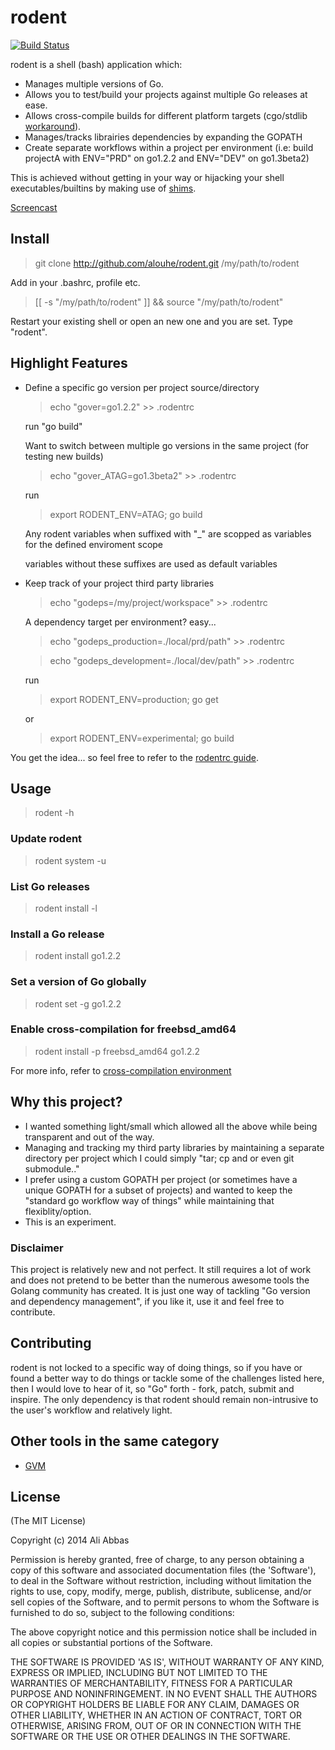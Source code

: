 # rodent
[![Build Status](https://drone.io/github.com/alouche/rodent/status.png)](https://drone.io/github.com/alouche/rodent/latest)

rodent is a shell (bash) application which:

* Manages multiple versions of Go.
* Allows you to test/build your projects against multiple Go releases at ease.
* Allows cross-compile builds for different platform targets (cgo/stdlib [workaround](https://groups.google.com/d/msg/golang-nuts/2XoGUvBalcw/ErSWiTlO17kJ)).
* Manages/tracks librairies dependencies by expanding the GOPATH
* Create separate workflows within a project per environment (i.e: build projectA with ENV="PRD" on go1.2.2 and ENV="DEV" on go1.3beta2)

This is achieved without getting in your way or hijacking your shell executables/builtins by making use of [shims](http://en.wikipedia.org/wiki/Shim_%28computing%29).

[Screencast](https://asciinema.org/a/10504)

## Install

> git clone http://github.com/alouhe/rodent.git /my/path/to/rodent

Add in your .bashrc, profile etc.

> [[ -s "/my/path/to/rodent" ]] && source "/my/path/to/rodent"

Restart your existing shell or open an new one and you are set. Type "rodent".

## Highlight Features

* Define a specific go version per project source/directory
  > echo "gover=go1.2.2" >> .rodentrc

  run "go build"

  Want to switch between multiple go versions in the same project (for testing new builds)
  > echo "gover_ATAG=go1.3beta2" >> .rodentrc
  
  run
  > export RODENT_ENV=ATAG; go build
  
  Any rodent variables when suffixed with "\_<LABEL>" are scopped as variables for the defined enviroment scope <LABEL>
  
  variables without these <LABEL> suffixes are used as default variables

* Keep track of your project third party libraries
  > echo "godeps=/my/project/workspace" >> .rodentrc

  A dependency target per environment? easy...
  > echo "godeps_production=./local/prd/path" >> .rodentrc
  
  > echo "godeps_development=./local/dev/path" >> .rodentrc
  
  run
  > export RODENT_ENV=production; go get
  
  or
  > export RODENT_ENV=experimental; go build

You get the idea... so feel free to refer to the [rodentrc guide](https://github.com/alouche/rodent/wiki/rodentrc-file).

## Usage

> rodent -h

### Update rodent

> rodent system -u

### List Go releases

> rodent install -l

### Install a Go release

> rodent install go1.2.2

### Set a version of Go globally

> rodent set -g go1.2.2

### Enable cross-compilation for freebsd_amd64

> rodent install -p freebsd_amd64 go1.2.2

For more info, refer to [cross-compilation environment](https://github.com/alouche/rodent/wiki/cross-compilation-setup)

## Why this project?

* I wanted something light/small which allowed all the above while being transparent and out of the way.
* Managing and tracking my third party libraries by maintaining a separate directory per project which I could simply "tar; cp and or even git submodule.." 
* I prefer using a custom GOPATH per project (or sometimes have a unique GOPATH for a subset of projects) and wanted to keep the "standard go workflow way of things" while maintaining that flexiblity/option.
* This is an experiment.

### Disclaimer

This project is relatively new and not perfect. It still requires a lot of work and does not pretend to be better than the numerous awesome tools the Golang community has created. It is just one way of tackling "Go version and dependency management", if you like it, use it and feel free to contribute.

## Contributing

rodent is not locked to a specific way of doing things, so if you have or found a better way to do things or tackle some of the challenges listed here, then I would love to hear of it, so "Go" forth - fork, patch, submit and inspire. The only dependency is that rodent should remain non-intrusive to the user's workflow and relatively light.

## Other tools in the same category
* [GVM](https://github.com/moovweb/gvm)

## License

(The MIT License)

Copyright (c) 2014 Ali Abbas

Permission is hereby granted, free of charge, to any person obtaining
a copy of this software and associated documentation files (the
'Software'), to deal in the Software without restriction, including
without limitation the rights to use, copy, modify, merge, publish,
distribute, sublicense, and/or sell copies of the Software, and to
permit persons to whom the Software is furnished to do so, subject to
the following conditions:

The above copyright notice and this permission notice shall be
included in all copies or substantial portions of the Software.

THE SOFTWARE IS PROVIDED 'AS IS', WITHOUT WARRANTY OF ANY KIND,
EXPRESS OR IMPLIED, INCLUDING BUT NOT LIMITED TO THE WARRANTIES OF
MERCHANTABILITY, FITNESS FOR A PARTICULAR PURPOSE AND NONINFRINGEMENT.
IN NO EVENT SHALL THE AUTHORS OR COPYRIGHT HOLDERS BE LIABLE FOR ANY
CLAIM, DAMAGES OR OTHER LIABILITY, WHETHER IN AN ACTION OF CONTRACT,
TORT OR OTHERWISE, ARISING FROM, OUT OF OR IN CONNECTION WITH THE
SOFTWARE OR THE USE OR OTHER DEALINGS IN THE SOFTWARE. 
